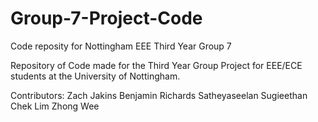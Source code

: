 # Group-7-Project-Code
Code reposity for Nottingham EEE Third Year Group 7

Repository of Code made for the Third Year Group Project for EEE/ECE students at the University of Nottingham.

Contributors:
  Zach Jakins
  Benjamin Richards
  Satheyaseelan Sugieethan
  Chek Lim
  Zhong Wee
